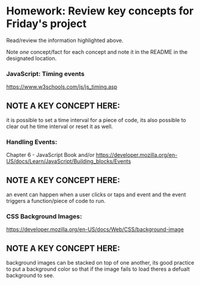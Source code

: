 # Homework: Review key concepts for Friday's project

Read/review the information highlighted above.

Note *one* concept/fact for each concept and note it in the README in the designated location.

### JavaScript: Timing events
https://www.w3schools.com/js/js_timing.asp

NOTE A KEY CONCEPT HERE:
-------------------------------
it is possible to set a time interval for a piece of code, its also possible to clear out he time interval or reset it as well.


### Handling Events: 
Chapter 6 - JavaScript Book and/or https://developer.mozilla.org/en-US/docs/Learn/JavaScript/Building_blocks/Events

NOTE A KEY CONCEPT HERE:
---------------------------
an event can happen when a user clicks or taps and event and the event triggers a function/piece of code to run.

### CSS Background Images: 
https://developer.mozilla.org/en-US/docs/Web/CSS/background-image




NOTE A KEY CONCEPT HERE:
--------------------------------------------------------------------------------------------------------------------------
background images can be stacked on top of one another, its good practice to put a background color so that if the image fails to load theres a defualt background to see.
